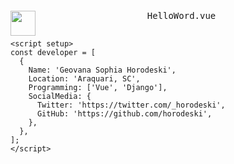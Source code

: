 
<div align="flex">
<pre>
<p align="center"><a href="#"><img src="window-icons.png" width=40px align="left"></a>HelloWord.vue

```vue
<script setup>
const developer = [
  {
    Name: 'Geovana Sophia Horodeski',
    Location: 'Araquari, SC',
    Programming: ['Vue', 'Django'],
    SocialMedia: {
      Twitter: 'https://twitter.com/_horodeski',
      GitHub: 'https://github.com/horodeski',
    },
  },
];
</script>
```
</pre>
</div>

<!--
<h3 align="center">
        <samp>&gt; Olá, tudo bem? Eu sou
                <b><a target="_blank" href="https://github.com/horodeski">Geovana Sophia Horodeski</a></b>
        </samp>
</h3>
<p align="center">
        <samp>
                「 "Detalhes importam, vale a pena esperar e fazê-los direito", <b>Steve Jobs</b> 」
                <br>
                <br>
        </samp>

        <a href="https://github.com/horodeski?tab=repositories" target="_blank"><img alt="HTML"
                        src="https://img.shields.io/badge/-HTML-E34F26?style=flat-square&logo=HTML5&logoColor=white">
        </a>

        <a href="https://github.com/horodeski?tab=repositories" target="_blank"><img alt="CSS"
                        src="https://img.shields.io/badge/-CSS-1572B6?style=flat-square&logo=CSS3&logoColor=white">
        </a>

        <a href="https://github.com/horodeski?tab=repositories" target="_blank"><img alt="JavaScript"
                        src="https://img.shields.io/badge/-JavaScript-F7DF1E?style=flat-square&logo=JavaScript&logoColor=white">
        </a>
        <a href="https://github.com/horodeski?tab=repositories" target="_blank"><img alt="Sass"
                        src="https://img.shields.io/badge/-SASS-FF1493?style=flat-square&logo=sass&logoColor=white">
        </a>

        <a href="https://github.com/horodeski?tab=repositories" target="_blank"><img alt="Python"
                        src="https://img.shields.io/badge/-Python-3776AB?style=flat-square&logo=Python&logoColor=white">

        <a href="https://github.com/horodeski?tab=repositories" target="_blank"><img alt="VueJS"
                        src="https://img.shields.io/badge/-VueJS-40b684?logo=vue.js&logoColor=white&style=flat-square">

        <a href="https://github.com/ShahriarShafin?tab=horodeski" target="_blank"><img alt="Django"
                        src="https://img.shields.io/badge/-Django-0e3f2e?style=flat-square&logo=Django&logoColor=white">
        </a> 
                

</p>  
             
<details align="center">
    <summary><samp>&#9776; Ver Mais</samp></summary>
    <p align="center">
        <br>
        <img alt="horodeski's GitHub Stats"
                src="https://github-readme-stats.vercel.app/api?username=horodeski&show_icons=true&theme=dark" />
        <br>
        <p>Me encontre em</p>
        <a href="geovana.horodeski06@gmail.com" target="_blank"><img alt="Gmail"
                src="https://img.shields.io/badge/-Gmail-EA4335?style=flat-square&logo=Gmail&logoColor=white">
        </a>
        <a href="https://twitter.com/_horodeski" target="_blank"><img alt="Twitter"
                src="https://img.shields.io/badge/-Twitter-1877F2?style=flat-square&logo=Twitter&logoColor=white">
        </a>
    </p>
</details>


![Profile views](https://gpvc.arturio.dev/horodeski?v=3)
-->
